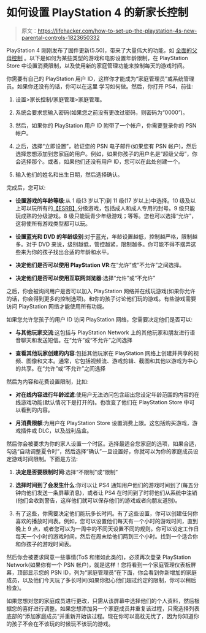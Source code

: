 # 如何设置 PlayStation 4 的新家长控制

> 原文：<https://lifehacker.com/how-to-set-up-the-playstation-4s-new-parental-controls-1823650332>

PlayStation 4 刚刚发布了固件更新(5.50)，带来了大量伟大的功能，如 [全面的父母控制](http://manuals.playstation.net/document/en/ps4/settings/family.html) 。以下是如何为某些类型的游戏和电影设置年龄限制，在 PlayStation Store 中设置消费限制，以及使用新的家庭管理功能来控制每天的游戏时间。



你需要有自己的 PlayStation 用户 ID，这样你才能成为“家庭管理员”或系统管理员。如果你还没有的话，你可以在这里 学习如何做。然后，你打开 PS4，前往:

1.  设置>家长控制/家庭管理>家庭管理。

2.  系统会要求您输入密码(如果您之前没有更改过密码，则密码为“0000”)。

3.  然后，如果你的 PlayStation 用户 ID 附带了一个帐户，你需要登录你的 PSN 帐户。

4.  之后，选择“立即设置”，验证您的 PSN 电子邮件(如果您有 PSN 帐户)，然后选择您想添加到您家庭的用户。例如，如果你孩子的用户名是“超级父母”，你会选择那个。或者，如果他们还没有用户 ID，您可以在此处创建一个。

5.  输入他们的姓名和出生日期，然后选择确认。

完成后，您可以:

*   **设置游戏的年龄等级**:从 1 级(3 岁以下)到 11 级(17 岁以上)中选择。10 级及以上可以玩所有的[【ESRB】](https://www.esrb.org/ratings/ratings_guide.aspx)分级游戏，包括成人和成人专用的封号。9 级只能玩成熟的分级游戏。8 级只能玩青少年级游戏；等等。您也可以选择“允许”，这将使所有游戏类型都可以玩。

*   **设置蓝光和 DVD 的年龄级别**:对于蓝光，年龄设置越低，控制越严格，限制越多。对于 DVD 来说，级别越低，管控越紧，限制越多。你可能不得不摆弄这些来为你的孩子找出合适的年龄和水平。

*   **决定他们是否可以使用 PlayStation VR**:在“允许”或“不允许”之间选择。

*   **决定他们是否可以使用互联网浏览器**:选择“允许”或“不允许”

之后，你会被询问用户是否可以加入 PlayStation 网络并在线玩游戏(如果你允许的话，你会得到更多的控制选项)。和你的孩子讨论他们玩的游戏。有些游戏需要访问 PlayStation 网络才能使用所有功能。

如果您允许您孩子的用户 ID 访问 PlayStation 网络，您需要决定他们是否可以:

*   **与其他玩家交流**:这包括与 PlayStation Network 上的其他玩家和朋友进行语音聊天和发送短信。在“允许”或“不允许”之间选择

*   **查看其他玩家创建的内容**:包括其他玩家在 PlayStation 网络上创建并共享的视频、图像和文本。通常，它包括视频流、游戏剪辑、截图和其他以游戏为中心的共享。在“允许”或“不允许”之间选择

然后为内容和花费设置限制，比如:

*   **对在线内容进行年龄过滤**:使用户无法访问包含超出您设定年龄范围的内容的在线游戏功能(默认情况下是打开的)。也改变了他们在 PlayStation Store 中可以看到的内容。

*   **月消费限额**:为用户在 PlayStation Store 设置消费上限。这包括购买游戏，游戏插件或 DLC，以及战利品盒。

然后你会被要求为你的家人设置一个时区。选择最适合您家庭的选项，如果合适，勾选“自动调整夏令时”，然后选择“确认”一旦设置好，你就可以为你的家庭成员设定游戏时间限制。下面是方法:

1.  **决定是否要限制时间**:选择“不限制”或“限制”

2.  **选择时间到了会发生什么**:你可以让 PS4 通知用户他们的游戏时间到了(每五分钟向他们发送一条屏幕消息)，或者让 PS4 在时间到了时将他们从系统中注销(他们会收到警告，这样他们就可以保存他们的游戏或者向朋友道别)。

3.  有了这些，你需要决定他们能玩多长时间。有了这些设置，你可以创建任何你喜欢的播放时间表。例如，您可以设置他们每天有一个小时的游戏时间，直到晚上 9 点，或者您可以为一周中的不同天设置不同的规则。你可以设定工作日每天一个小时的游戏时间，然后在周末给他们两到三个小时。找到一个适合你和你孩子的游戏时间表。

然后你会被要求同意一些事情(ToS 和诸如此类的)，必须再次登录 PlayStation Network(如果你有一个 PSN 帐户)，就是这样！您将看到一个家庭管理仪表板屏幕，顶部显示您的 PSN ID，列为“家庭管理员”在下面，你会看到你新增加的家庭成员，以及他们今天玩了多长时间(如果你担心他们超过约定的限制，你可以稍后检查)。

如果您想对您的家庭成员进行更改，只需从该屏幕中选择他们的个人资料，然后根据您的喜好进行调整。如果您想添加另一个家庭成员并重复该过程，只需选择列表底部的“添加家庭成员”并重新开始该过程。现在你可以高枕无忧了，因为你知道你的孩子不会在不该玩的时候玩不该玩的游戏。